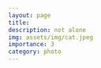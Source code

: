 ```yaml
---
layout: page
title:
description: not alone
img: assets/img/cat.jpeg
importance: 3
category: photo
---
```

